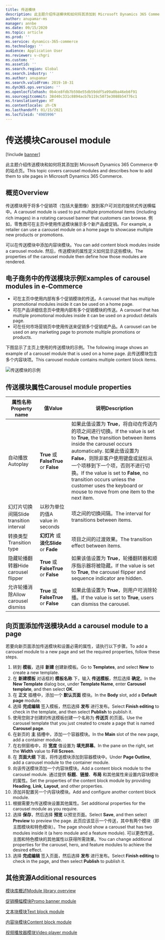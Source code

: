 ```yaml
---
title: 传送模块
description: 此主题介绍传送模块和如何将其添加到 Microsoft Dynamics 365 Commerce 中的站点页。
author: anupamar-ms
manager: annbe
ms.date: 09/15/2020
ms.topic: article
ms.prod: ''
ms.service: dynamics-365-commerce
ms.technology: ''
audience: Application User
ms.reviewer: v-chgri
ms.custom: ''
ms.assetid: ''
ms.search.region: Global
ms.search.industry: ''
ms.author: anupamar
ms.search.validFrom: 2019-10-31
ms.dyn365.ops.version: ''
ms.openlocfilehash: 0b4ce8fdb7b598e55db59ddf5a99a0ba46eb6f91
ms.sourcegitcommit: 38d40c331c8894acb7b119c5073e3088b54776c1
ms.translationtype: HT
ms.contentlocale: zh-CN
ms.lasthandoff: 01/15/2021
ms.locfileid: "4985996"
---
```

# <a name="carousel-module"></a><span data-ttu-id="36570-103">传送模块</span><span class="sxs-lookup"><span data-stu-id="36570-103">Carousel module</span></span>

[!include [banner](includes/banner.md)]

<span data-ttu-id="36570-104">此主题介绍传送模块和如何将其添加到 Microsoft Dynamics 365 Commerce 中的站点页。</span><span class="sxs-lookup"><span data-stu-id="36570-104">This topic covers carousel modules and describes how to add them to site pages in Microsoft Dynamics 365 Commerce.</span></span>

## <a name="overview"></a><span data-ttu-id="36570-105">概览</span><span class="sxs-lookup"><span data-stu-id="36570-105">Overview</span></span>

<span data-ttu-id="36570-106">传送模块用于将多个促销项（包括大量图像）放到客户可浏览的旋转式传送横幅中。</span><span class="sxs-lookup"><span data-stu-id="36570-106">A carousel module is used to put multiple promotional items (including rich images) in a rotating carousel banner that customers can browse.</span></span> <span data-ttu-id="36570-107">例如，零售商可在主页中使用传送模块展示多个新产品或促销。</span><span class="sxs-lookup"><span data-stu-id="36570-107">For example, a retailer can use a carousel module on a home page to showcase multiple new products or promotions.</span></span>

<span data-ttu-id="36570-108">可以在传送模块中添加内容块模块。</span><span class="sxs-lookup"><span data-stu-id="36570-108">You can add content block modules inside a carousel module.</span></span> <span data-ttu-id="36570-109">然后，传送模块的属性定义如何显示这些模块。</span><span class="sxs-lookup"><span data-stu-id="36570-109">The properties of the carousel module then define how those modules are rendered.</span></span>

## <a name="examples-of-carousel-modules-in-e-commerce"></a><span data-ttu-id="36570-110">电子商务中的传送模块示例</span><span class="sxs-lookup"><span data-stu-id="36570-110">Examples of carousel modules in e-Commerce</span></span>

- <span data-ttu-id="36570-111">可在主页中使用内部有多个促销模块的传送。</span><span class="sxs-lookup"><span data-stu-id="36570-111">A carousel that has multiple promotional modules inside it can be used on a home page.</span></span>
- <span data-ttu-id="36570-112">可在产品详细信息页中使用内部有多个促销模块的传送。</span><span class="sxs-lookup"><span data-stu-id="36570-112">A carousel that has multiple promotional modules inside it can be used on a product details page.</span></span>
- <span data-ttu-id="36570-113">可在任何市场营销页中使用传送来促销多个促销或产品。</span><span class="sxs-lookup"><span data-stu-id="36570-113">A carousel can be used on any marketing page to promote multiple promotions or products.</span></span>

<span data-ttu-id="36570-114">下图显示了主页上使用的传送模块的示例。</span><span class="sxs-lookup"><span data-stu-id="36570-114">The following image shows an example of a carousel module that is used on a home page.</span></span> <span data-ttu-id="36570-115">此传送模块包含多个内容块项。</span><span class="sxs-lookup"><span data-stu-id="36570-115">This carousel module contains multiple content block items.</span></span>

![传送模块的示例](./media/Hero.PNG)

## <a name="carousel-module-properties"></a><span data-ttu-id="36570-117">传送模块属性</span><span class="sxs-lookup"><span data-stu-id="36570-117">Carousel module properties</span></span>

| <span data-ttu-id="36570-118">属性名称</span><span class="sxs-lookup"><span data-stu-id="36570-118">Property name</span></span>             | <span data-ttu-id="36570-119">值</span><span class="sxs-lookup"><span data-stu-id="36570-119">Value</span></span>                 | <span data-ttu-id="36570-120">说明</span><span class="sxs-lookup"><span data-stu-id="36570-120">Description</span></span> |
|---------------------------|-----------------------|-------------|
| <span data-ttu-id="36570-121">自动播放</span><span class="sxs-lookup"><span data-stu-id="36570-121">Autoplay</span></span>                  | <span data-ttu-id="36570-122">**True** 或 **False**</span><span class="sxs-lookup"><span data-stu-id="36570-122">**True** or **False**</span></span> | <span data-ttu-id="36570-123">如果此值设置为 **True**，将自动在传送内的项之间进行切换。</span><span class="sxs-lookup"><span data-stu-id="36570-123">If the value is set to **True**, the transition between items inside the carousel occurs automatically.</span></span> <span data-ttu-id="36570-124">如果此值设置为 **False**，则除非客户使用键盘或鼠标从一个项移到下一个项，否则不进行切换。</span><span class="sxs-lookup"><span data-stu-id="36570-124">If the value is set to **False**, no transition occurs unless the customer uses the keyboard or mouse to move from one item to the next item.</span></span> |
| <span data-ttu-id="36570-125">幻灯片切换间隔</span><span class="sxs-lookup"><span data-stu-id="36570-125">Slide transition interval</span></span> | <span data-ttu-id="36570-126">以秒为单位的值</span><span class="sxs-lookup"><span data-stu-id="36570-126">A value in seconds</span></span>    | <span data-ttu-id="36570-127">项之间的切换间隔。</span><span class="sxs-lookup"><span data-stu-id="36570-127">The interval for transitions between items.</span></span> |
| <span data-ttu-id="36570-128">转换类型</span><span class="sxs-lookup"><span data-stu-id="36570-128">Transition type</span></span>           | <span data-ttu-id="36570-129">**幻灯片** 或 **淡化**</span><span class="sxs-lookup"><span data-stu-id="36570-129">**Slide** or **Fade**</span></span> | <span data-ttu-id="36570-130">项目之间的过渡效果。</span><span class="sxs-lookup"><span data-stu-id="36570-130">The transition effect between items.</span></span> |
| <span data-ttu-id="36570-131">隐藏轮播翻转器</span><span class="sxs-lookup"><span data-stu-id="36570-131">Hide carousel flipper</span></span>     | <span data-ttu-id="36570-132">**True** 或 **False**</span><span class="sxs-lookup"><span data-stu-id="36570-132">**True** or **False**</span></span> | <span data-ttu-id="36570-133">如果该值设置为 **True**，轮播翻转器和顺序指示器将被隐藏。</span><span class="sxs-lookup"><span data-stu-id="36570-133">If the value is set to **True**, the carousel flipper and sequence indicator are hidden.</span></span> |
| <span data-ttu-id="36570-134">允许轮播消除</span><span class="sxs-lookup"><span data-stu-id="36570-134">Allow carousel dismiss</span></span>    | <span data-ttu-id="36570-135">**True** 或 **False**</span><span class="sxs-lookup"><span data-stu-id="36570-135">**True** or **False**</span></span> | <span data-ttu-id="36570-136">如果此值设置为 **True**，则用户可消除轮播。</span><span class="sxs-lookup"><span data-stu-id="36570-136">If the value is set to **True**, users can dismiss the carousel.</span></span> |

## <a name="add-a-carousel-module-to-a-page"></a><span data-ttu-id="36570-137">向页面添加传送模块</span><span class="sxs-lookup"><span data-stu-id="36570-137">Add a carousel module to a page</span></span>

<span data-ttu-id="36570-138">若要向新页面添加传送模块和设置必需的属性，请执行以下步骤。</span><span class="sxs-lookup"><span data-stu-id="36570-138">To add a carousel module to a new page and set the required properties, follow these steps.</span></span>

1. <span data-ttu-id="36570-139">转到 **模板**，选择 **新建** 创建新模板。</span><span class="sxs-lookup"><span data-stu-id="36570-139">Go to **Templates**, and select **New** to create a new template.</span></span>
1. <span data-ttu-id="36570-140">在 **新建模板** 对话框的 **模板名称** 下，输入 **传送模板**，然后选择 **确定**。</span><span class="sxs-lookup"><span data-stu-id="36570-140">In the **New Template** dialog box, under **Template Name**, enter **Carousel template**, and then select **OK**.</span></span>
1. <span data-ttu-id="36570-141">在 **正文** 插槽中，添加一个 **默认页面** 模块。</span><span class="sxs-lookup"><span data-stu-id="36570-141">In the **Body** slot, add a **Default page** module.</span></span>
1. <span data-ttu-id="36570-142">选择 **完成编辑** 签入模板，然后选择 **发布** 进行发布。</span><span class="sxs-lookup"><span data-stu-id="36570-142">Select **Finish editing** to check in the template, and then select **Publish** to publish it.</span></span>  
1. <span data-ttu-id="36570-143">使用您刚才创建的传送模板创建一个名称为 **传送页** 的页面。</span><span class="sxs-lookup"><span data-stu-id="36570-143">Use the carousel template that you just created to create a page that is named **Carousel page**.</span></span>
1. <span data-ttu-id="36570-144">在新页的 **主** 插槽中，添加一个容器模块。</span><span class="sxs-lookup"><span data-stu-id="36570-144">In the **Main** slot of the new page, add a container module.</span></span> 
1. <span data-ttu-id="36570-145">在右侧窗格中，将 **宽度** 值设置为 **填充屏幕**。</span><span class="sxs-lookup"><span data-stu-id="36570-145">In the pane on the right, set the **Width** value to **Fill Screen**.</span></span>
1. <span data-ttu-id="36570-146">在 **页面大纲** 下面，将传送模块添加到容器模块中。</span><span class="sxs-lookup"><span data-stu-id="36570-146">Under **Page Outline**, add a carousel module to the container module.</span></span>
1. <span data-ttu-id="36570-147">向该传送模块添加一个内容块模块。</span><span class="sxs-lookup"><span data-stu-id="36570-147">Add a content block module to the carousel module.</span></span> <span data-ttu-id="36570-148">通过提供 **标题**、**链接**、**布局** 和其他属性来设置内容块模块的属性。</span><span class="sxs-lookup"><span data-stu-id="36570-148">Set the properties of the content block module by providing **Heading**, **Link**, **Layout**, and other properties.</span></span>
1. <span data-ttu-id="36570-149">添加并配置另一个内容块模块。</span><span class="sxs-lookup"><span data-stu-id="36570-149">Add and configure another content block module.</span></span>
1. <span data-ttu-id="36570-150">根据需要为传送模块设置其他属性。</span><span class="sxs-lookup"><span data-stu-id="36570-150">Set additional properties for the carousel module as you require.</span></span>
1. <span data-ttu-id="36570-151">选择 **保存**，然后选择 **预览** 以预览页面。</span><span class="sxs-lookup"><span data-stu-id="36570-151">Select **Save**, and then select **Preview** to preview the page.</span></span> <span data-ttu-id="36570-152">此页应该显示一个传送，其中有两个模块（即主图模块和特色模块）。</span><span class="sxs-lookup"><span data-stu-id="36570-152">The page should show a carousel that has two modules inside it (a hero module and a feature module).</span></span> <span data-ttu-id="36570-153">可以更改传送、主图和特色模块的其他属性以获得所需效果。</span><span class="sxs-lookup"><span data-stu-id="36570-153">You can change additional properties for the carousel, hero, and feature modules to achieve the desired effect.</span></span>
1. <span data-ttu-id="36570-154">选择 **完成编辑** 签入页面，然后选择 **发布** 进行发布。</span><span class="sxs-lookup"><span data-stu-id="36570-154">Select **Finish editing** to check in the page, and then select **Publish** to publish it.</span></span>

## <a name="additional-resources"></a><span data-ttu-id="36570-155">其他资源</span><span class="sxs-lookup"><span data-stu-id="36570-155">Additional resources</span></span>

[<span data-ttu-id="36570-156">模块库概述</span><span class="sxs-lookup"><span data-stu-id="36570-156">Module library overview</span></span>](starter-kit-overview.md)

[<span data-ttu-id="36570-157">促销横幅模块</span><span class="sxs-lookup"><span data-stu-id="36570-157">Promo banner module</span></span>](add-alert.md)

[<span data-ttu-id="36570-158">文本块模块</span><span class="sxs-lookup"><span data-stu-id="36570-158">Text block module</span></span>](add-content-rich-block.md)

[<span data-ttu-id="36570-159">内容块模块</span><span class="sxs-lookup"><span data-stu-id="36570-159">Content block module</span></span>](add-hero-module.md)

[<span data-ttu-id="36570-160">视频播放器模块</span><span class="sxs-lookup"><span data-stu-id="36570-160">Video player module</span></span>](add-video-player.md)
